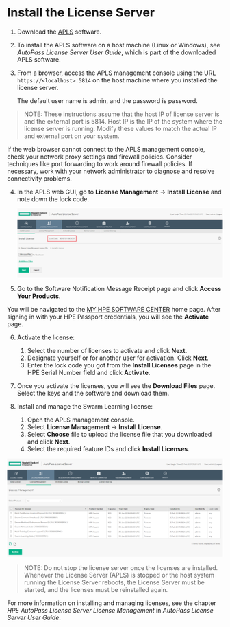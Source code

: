 # <a name="GUID-CCE936EF-FB0D-4BF1-B002-3CB9125C55B9"/> Install the License Server

1.   Download the [APLS](https://myenterpriselicense.hpe.com/cwp-ui/free-software/APLS) software. 
2.   To install the APLS software on a host machine \(Linux or Windows\), see *AutoPass License Server User Guide*, which is part of the downloaded APLS software. 
3.   From a browser, access the APLS management console using the URL `https://<localhost>:5814` on the host machine where you installed the license server. 

     The default user name is admin, and the password is password.

<blockquote>
    NOTE: These instructions assume that the host IP of license server is <localhost\> and the external port is 5814. Host IP is the IP of the system where the license server is running. Modify these values to match the actual IP and external port on your system.

</blockquote>
    
   If the web browser cannot connect to the APLS management console, check your network proxy settings and firewall policies. Consider techniques like port forwarding to work around firewall policies. If necessary, work with your network administrator to diagnose and resolve connectivity problems.

4.   In the APLS web GUI, go to **License Management** -\> **Install License** and note down the lock code. 
    
     ![Lock code](GUID-A37C5798-B8B7-4B93-B786-A2682797AB37-high.png)

5.   Go to the Software Notification Message Receipt page and click **Access Your Products**. 

  You will be navigated to the [MY HPE SOFTWARE CENTER](https://myenterpriselicense.hpe.com/cwp-ui/auth/login) home page. After signing in with your HPE Passport credentials, you will see the **Activate** page.

6.   Activate the license: 
    
     1.   Select the number of licenses to activate and click **Next**.
     2.   Designate yourself or for another user for activation. Click **Next**.
     3.   Enter the lock code you got from the **Install Licenses** page in the HPE Serial Number field and click **Activate**. 

7.   Once you activate the licenses, you will see the **Download Files** page. Select the keys and the software and download them. 
8.   Install and manage the Swarm Learning license:
    
     1.   Open the APLS management console. 
     2.   Select **License Management** -\> **Install License**. 
     3.   Select **Choose** file to upload the license file that you downloaded and click **Next**. 
     4.   Select the required feature IDs and click **Install Licenses**. 

  ![APLS License Management](GUID-979617B4-8568-4BB7-A536-9B1E304A86CA-high.png)

<blockquote>

NOTE: Do not stop the license server once the licenses are installed. Whenever the License Server \(APLS\) is stopped or the host system running the License Server reboots, the License Server must be started, and the licenses must be reinstalled again.

</blockquote>
    
For more information on installing and managing licenses, see the chapter *HPE AutoPass License Server License Management* in *AutoPass License Server User Guide*.

